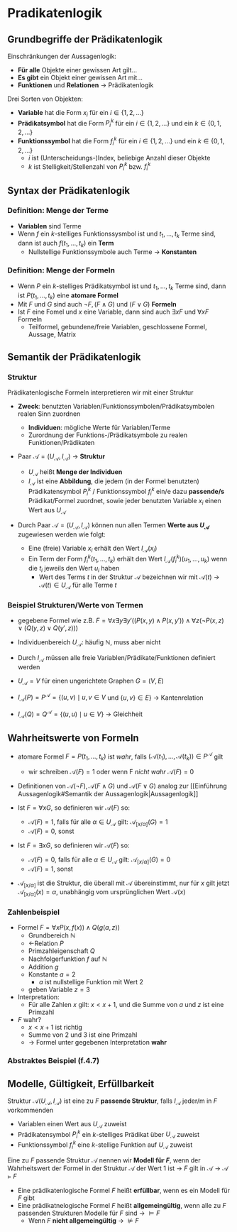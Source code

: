 # Pradikatenlogik

## Grundbegriffe der Prädikatenlogik
Einschränkungen der Aussagenlogik:
- **Für alle** Objekte einer gewissen Art gilt...
- **Es gibt** ein Objekt einer gewissen Art mit...
- **Funktionen** und **Relationen**
-> Prädikatenlogik

Drei Sorten von Objekten:
- **Variable** hat die Form $x_i$ für ein $i \in \{ 1,2,... \}$
- **Prädikatsymbol** hat die Form $P^k_i$ für ein $i \in \{ 1,2,...\}$ und ein $k \in \{0,1,2,...\}$
- **Funktionssymbol** hat die Form $f^k_i$ für ein $i \in \{ 1,2,...\}$ und ein $k \in \{0,1,2,...\}$
	- $i$ ist (Unterscheidungs-)Index, beliebige Anzahl dieser Objekte
	- $k$ ist Stelligkeit/Stellenzahl von $P^k_i$ bzw. $f^k_i$

## Syntax der Prädikatenlogik
### Definition: Menge der Terme
- **Variablen** sind Terme
- Wenn $f$ ein $k$-stelliges Funktionssysmbol ist und $t_1,...,t_k$ Terme sind, dann ist auch $f(t_1,..., t_k)$ ein **Term**
	- Nullstellige Funktionssymbole auch Terme -> **Konstanten**
### Definition: Menge der Formeln
- Wenn $P$ ein $k$-stelliges Prädikatsymbol ist und $t_1,...,t_k$ Terme sind, dann ist $P(t_1,...,t_k)$ eine **atomare Formel**
- Mit $F$ und $G$ sind auch $\neg F, (F \wedge G)$ und $(F \vee G)$ **Formeln**
- Ist $F$ eine Fomel und $x$ eine Variable, dann sind auch $\exists xF$ und $\forall xF$ Formeln
	- Teilformel, gebundene/freie Variablen, geschlossene Formel, Aussage, Matrix

## Semantik der Prädikatenlogik
### Struktur
Prädikatenlogische Formeln interpretieren wir mit einer Struktur
- **Zweck**: benutzten Variablen/Funktionssymbolen/Prädikatsymbolen realen Sinn zuordnen
	- **Individuen**: mögliche Werte für Variablen/Terme
	- Zurordnung der Funktions-/Prädikatsymbole zu realen Funktionen/Prädikaten

- Paar $\mathcal{A} = (U_\mathcal{A}, I_\mathcal{A})$ -> **Struktur**
	- $U_\mathcal{A}$ heißt **Menge der Individuen**
	- $I_\mathcal{A}$ ist eine **Abbildung**, die jedem (in der Formel benutzten) Prädikatensymbol $P^k_i$ / Funktionssymbol $f^k_i$ ein/e dazu **passende/s** Prädikat/Formel zuordnet, sowie jeder benutzten Variable $x_i$ einen Wert aus $U_\mathcal{A}$

- Durch Paar $\mathcal{A} = (U_\mathcal{A}, I_\mathcal{A})$ können nun allen Termen **Werte aus $U_\mathcal{A}$** zugewiesen werden wie folgt:
	- Eine (freie) Variable $x_i$ erhält den Wert $I_\mathcal{A}(x_i)$
	- Ein Term der Form $f^k_i(t_1,...,t_k)$ erhält den Wert $I_\mathcal{A}(f^k_i)(u_1,...,u_k)$ wenn die $t_i$ jeweils den Wert $u_i$ haben
		- Wert des Terms $t$ in der Struktur $\mathcal{A}$ bezeichnen wir mit $\mathcal{A}(t)$ -> $\mathcal{A}(t) \in U_\mathcal{A}$ für alle Terme $t$

### Beispiel Strukturen/Werte von Termen
- gegebene Formel wie z.B. $F = \forall x \exists y \exists y' ((P(x, y ) \wedge P(x, y' )) \wedge \forall z(¬P(x, z) \vee (Q(y , z) \vee Q(y', z)))$
- Individuenbereich $U_\mathcal{A}$: häufig $\mathbb{N}$, muss aber nicht
- Durch $I_\mathcal{A}$ müssen alle freie Variablen/Prädikate/Funktionen definiert werden

- $U_\mathcal{A} = V$ für einen ungerichtete Graphen $G = (V,E)$
- $I_\mathcal{A}(P) = P^\mathcal{A} = \{ (u, v ) \mid u, v \in V$ und $\{ u, v \} \in E \}$ -> Kantenrelation
- $I_\mathcal{A}(Q) = Q^\mathcal{A} = \{ (u, u) \mid u \in V \}$ -> Gleichheit

## Wahrheitswerte von Formeln
- atomare Formel $F = P(t_1,...,t_k)$ ist *wahr*, falls $(\mathcal{A}(t_1),...,\mathcal{A}(t_k)) \in P^\mathcal{A}$ gilt
	- wir schreiben $\mathcal{A}(F) = 1$ oder wenn F *nicht wahr* $\mathcal{A}(F) = 0$
- Definitionen von $\mathcal{A}(\neg F), \mathcal{A}(F \wedge G)$ und $\mathcal{A}(F \vee G)$ analog zur [[Einführung Aussagenlogik#Semantik der Aussagenlogik|Aussagenlogik]]

- Ist $F = \forall x G$, so definieren wir $\mathcal{A}(F)$ so:
	- $\mathcal{A}(F) = 1$, falls für alle $\alpha \in U_\mathcal{A}$ gilt: $\mathcal{A}_{[x/ \alpha]}(G) = 1$
	- $\mathcal{A}(F) = 0$, sonst
- Ist $F = \exists x G$, so definieren wir $\mathcal{A}(F)$ so:
	- $\mathcal{A}(F) = 0$, falls für alle $\alpha \in U_\mathcal{A}$ gilt: $\mathcal{A}_{[x/ \alpha]}(G) = 0$
	- $\mathcal{A}(F) = 1$, sonst
- $\mathcal{A}_{[x/ \alpha]}$ ist die Struktur, die überall mit $\mathcal{A}$ übereinstimmt, nur für $x$ gilt jetzt $\mathcal{A}_{[x/ \alpha]} (x) = \alpha$, unabhängig vom ursprünglichen Wert $\mathcal{A}(x)$ 

### Zahlenbeispiel
- Formel $F = \forall x P(x, f (x)) \wedge Q(g (a, z))$
	- Grundbereich $\mathbb{N}$
	- $<$-Relation $P$
	- Primzahleigenschaft $Q$
	- Nachfolgerfunktion $f$ auf $\mathbb{N}$
	- Addition $g$
	- Konstante $a = 2$
		- $a$ ist nullstellige Funktion mit Wert $2$
	- geben Variable $z = 3$
- Interpretation:
	- Für alle Zahlen $x$ gilt: $x < x +1$, und die Summe von $a$ und $z$ ist eine Primzahl
- $F$ wahr?
	- $x < x+1$ ist richtig
	- Summe von $2$ und $3$ ist eine Primzahl
	- -> Formel unter gegebenen Interpretation **wahr**

### Abstraktes Beispiel (f.4.7)

## Modelle, Gültigkeit, Erfüllbarkeit
Struktur $\mathcal{A} (U_\mathcal{A}, I_\mathcal{A})$ ist eine zu $F$ **passende Struktur**, falls $I_\mathcal{A}$ jeder/m in $F$ vorkommenden
- Variablen einen Wert aus $U_\mathcal{A}$ zuweist
- Prädikatensymbol $P^k_i$ ein $k$-stelliges Prädikat über $U_\mathcal{A}$ zuweist
- Funktionssymbol $f^k_i$ eine $k$-stellige Funktion auf $U_\mathcal{A}$ zuweist

Eine zu $F$ passende Struktur $\mathcal{A}$ nennen wir **Modell für $F$**, wenn der Wahrheitswert der Formel in der Struktur $\mathcal{A}$ der Wert $1$ ist -> $F$ gilt in $\mathcal{A}$ -> $\mathcal{A} \models F$ 

- Eine prädikatenlogische Formel $F$ heißt **erfüllbar**, wenn es ein Modell für $F$ gibt
- Eine prädikatnelogische Formel $F$ heißt **allgemeingültig**, wenn alle zu $F$ passenden Strukturen Modelle für $F$ sind -> $\models F$ 
	- Wenn $F$ **nicht allgemeingültig** -> $\nvDash F$ 
